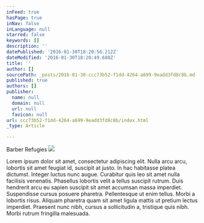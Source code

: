 ```yaml
---
inFeed: true
hasPage: true
inNav: false
inLanguage: null
starred: false
keywords: []
description: ''
datePublished: '2016-01-30T18:20:56.212Z'
dateModified: '2016-01-30T18:20:49.688Z'
title: ''
author: []
sourcePath: _posts/2016-01-30-ccc73b52-f1dd-4264-a699-9eadd3fd8c8b.md
published: true
authors: []
publisher:
  name: null
  domain: null
  url: null
  favicon: null
url: ccc73b52-f1dd-4264-a699-9eadd3fd8c8b/index.html
_type: Article

---
```

Barber Refugies
![](https://the-grid-user-content.s3-us-west-2.amazonaws.com/6ba32ce9-81f9-4b71-926e-ddb94822bc54.jpg)

Lorem ipsum dolor sit amet, consectetur adipiscing elit. Nulla arcu arcu, lobortis sit amet feugiat id, suscipit at justo. In hac habitasse platea dictumst. Integer luctus nunc augue. Curabitur quis leo sit amet nulla facilisis venenatis. Phasellus lobortis velit a tellus suscipit rutrum. Duis hendrerit arcu eu sapien suscipit sit amet accumsan massa imperdiet. Suspendisse cursus posuere pharetra. Pellentesque ut enim tellus. Morbi a lobortis risus. Aliquam pharetra quam sit amet ligula mattis ut pretium lectus imperdiet. Praesent nunc nibh, cursus a sollicitudin a, tristique quis nibh. Morbi rutrum fringilla malesuada.